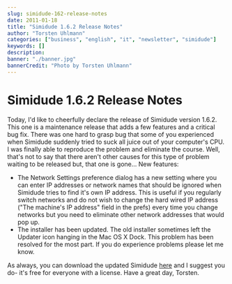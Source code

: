 ```yaml
---
slug: simidude-162-release-notes
date: 2011-01-18
title: "Simidude 1.6.2 Release Notes"
author: "Torsten Uhlmann"
categories: ["business", "english", "it", "newsletter", "simidude"]
keywords: []
description:
banner: "./banner.jpg"
bannerCredit: "Photo by Torsten Uhlmann"
---
```


Simidude 1.6.2 Release Notes
============================

Today, I'd like to cheerfully declare the release of Simidude version 1.6.2. This one is a maintenance release that adds a few features and a critical bug fix. There was one hard to grasp bug that some of you experienced when Simidude suddenly tried to suck all juice out of your computer's CPU. I was finally able to reproduce the problem and eliminate the course. Well, that's not to say that there aren't other causes for this type of problem waiting to be released but, that one is gone... New features:

-   The Network Settings preference dialog has a new setting where you can enter IP addresses or network names that should be ignored when Simidude tries to find it's own IP address. This is useful if you regularly switch networks and do not wish to change the hard wired IP address ("The machine's IP address" field in the prefs) every time you change networks but you need to eliminate other network addresses that would pop up.
-   The installer has been updated. The old installer sometimes left the Updater icon hanging in the Mac OS X Dock. This problem has been resolved for the most part. If you do experience problems please let me know.

As always, you can download the updated Simidude [here](http://www.agynamix.de/products/simidude/download/) and I suggest you do- it's free for everyone with a license. Have a great day, Torsten.
